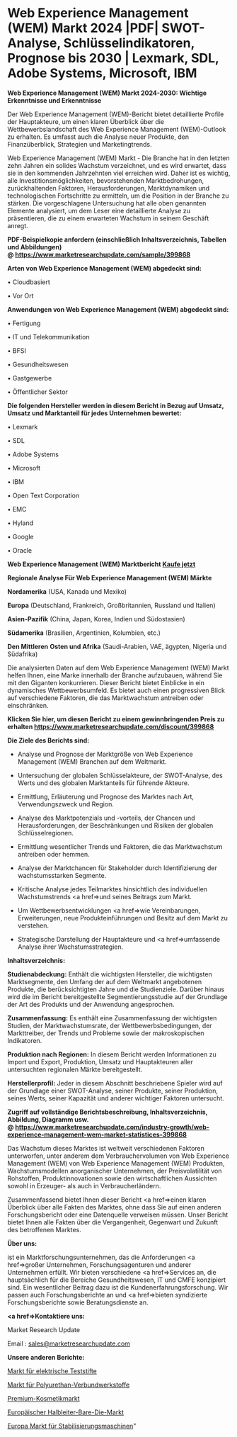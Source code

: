 # Web Experience Management (WEM) Markt 2024 |PDF| SWOT-Analyse, Schlüsselindikatoren, Prognose bis 2030 | Lexmark, SDL, Adobe Systems, Microsoft, IBM

<strong>Web Experience Management (WEM) Markt 2024-2030: Wichtige Erkenntnisse und Erkenntnisse</strong>

Der Web Experience Management (WEM)-Bericht bietet detaillierte Profile der Hauptakteure, um einen klaren Überblick über die Wettbewerbslandschaft des Web Experience Management (WEM)-Outlook zu erhalten. Es umfasst auch die Analyse neuer Produkte, den Finanzüberblick, Strategien und Marketingtrends.

Web Experience Management (WEM) Markt - Die Branche hat in den letzten zehn Jahren ein solides Wachstum verzeichnet, und es wird erwartet, dass sie in den kommenden Jahrzehnten viel erreichen wird. Daher ist es wichtig, alle Investitionsmöglichkeiten, bevorstehenden Marktbedrohungen, zurückhaltenden Faktoren, Herausforderungen, Marktdynamiken und technologischen Fortschritte zu ermitteln, um die Position in der Branche zu stärken. Die vorgeschlagene Untersuchung hat alle oben genannten Elemente analysiert, um dem Leser eine detaillierte Analyse zu präsentieren, die zu einem erwarteten Wachstum in seinem Geschäft anregt.

<strong><b>PDF-Beispielkopie anfordern (einschließlich Inhaltsverzeichnis, Tabellen und Abbildungen) @ </b></strong><strong><a href=https://www.marketresearchupdate.com/sample/399868><strong>https://www.marketresearchupdate.com/sample/399868</u></a></strong></strong>

<strong>Arten von Web Experience Management (WEM) abgedeckt sind:</strong>

• Cloudbasiert

• Vor Ort

<strong>Anwendungen von Web Experience Management (WEM) abgedeckt sind:</strong>

• Fertigung

• IT und Telekommunikation

• BFSI

• Gesundheitswesen

• Gastgewerbe

• Öffentlicher Sektor

<strong>Die folgenden Hersteller werden in diesem Bericht in Bezug auf Umsatz, Umsatz und Marktanteil für jedes Unternehmen bewertet:</strong>

• Lexmark

• SDL

• Adobe Systems

• Microsoft

• IBM

• Open Text Corporation

• EMC

• Hyland

• Google

• Oracle

<strong>Web Experience Management (WEM) Marktbericht <a href=https://www.marketresearchupdate.com/buynow/399868>Kaufe jetzt</a></strong>

<strong>Regionale Analyse Für Web Experience Management (WEM) Märkte</strong>

<strong>Nordamerika</strong> (USA, Kanada und Mexiko)

<strong>Europa</strong> (Deutschland, Frankreich, Großbritannien, Russland und Italien)

<strong>Asien-Pazifik</strong> (China, Japan, Korea, Indien und Südostasien)

<strong>Südamerika</strong> (Brasilien, Argentinien, Kolumbien, etc.)

<strong>Den Mittleren</strong> <strong>Osten und Afrika</strong> (Saudi-Arabien, VAE, ägypten, Nigeria und Südafrika)

Die analysierten Daten auf dem Web Experience Management (WEM) Markt helfen Ihnen, eine Marke innerhalb der Branche aufzubauen, während Sie mit den Giganten konkurrieren. Dieser Bericht bietet Einblicke in ein dynamisches Wettbewerbsumfeld. Es bietet auch einen progressiven Blick auf verschiedene Faktoren, die das Marktwachstum antreiben oder einschränken.

<strong>Klicken Sie hier, um diesen Bericht zu einem gewinnbringenden Preis zu erhalten
</strong><strong><a href=https://www.marketresearchupdate.com/discount/399868>https://www.marketresearchupdate.com/discount/399868</b></u></strong></a>

<strong>Die Ziele des Berichts sind:</strong>

- Analyse und Prognose der Marktgröße von Web Experience Management (WEM) Branchen auf dem Weltmarkt.

- Untersuchung der globalen Schlüsselakteure, der SWOT-Analyse, des Werts und des globalen Marktanteils für führende Akteure.

- Ermittlung, Erläuterung und Prognose des Marktes nach Art, Verwendungszweck und Region.

- Analyse des Marktpotenzials und -vorteils, der Chancen und Herausforderungen, der Beschränkungen und Risiken der globalen Schlüsselregionen.

- Ermittlung wesentlicher Trends und Faktoren, die das Marktwachstum antreiben oder hemmen.

- Analyse der Marktchancen für Stakeholder durch Identifizierung der wachstumsstarken Segmente.

- Kritische Analyse jedes Teilmarktes hinsichtlich des individuellen Wachstumstrends <a href=>und</a> seines Beitrags zum Markt.

- Um Wettbewerbsentwicklungen <a href=>wie</a> Vereinbarungen, Erweiterungen, neue Produkteinführungen und Besitz auf dem Markt zu verstehen.

- Strategische Darstellung der Hauptakteure und <a href=>umfas</a>sende Analyse ihrer Wachstumsstrategien.

<strong>Inhaltsverzeichnis:</strong>

<strong>Studienabdeckung:</strong> Enthält die wichtigsten Hersteller, die wichtigsten Marktsegmente, den Umfang der auf dem Weltmarkt angebotenen Produkte, die berücksichtigten Jahre und die Studienziele. Darüber hinaus wird die im Bericht bereitgestellte Segmentierungsstudie auf der Grundlage der Art des Produkts und der Anwendung angesprochen.

<strong>Zusammenfassung:</strong> Es enthält eine Zusammenfassung der wichtigsten Studien, der Marktwachstumsrate, der Wettbewerbsbedingungen, der Markttreiber, der Trends und Probleme sowie der makroskopischen Indikatoren.

<strong>Produktion nach Regionen:</strong> In diesem Bericht werden Informationen zu Import und Export, Produktion, Umsatz und Hauptakteuren aller untersuchten regionalen Märkte bereitgestellt.

<strong>Herstellerprofil:</strong> Jeder in diesem Abschnitt beschriebene Spieler wird auf der Grundlage einer SWOT-Analyse, seiner Produkte, seiner Produktion, seines Werts, seiner Kapazität und anderer wichtiger Faktoren untersucht.

<strong><b>Zugriff auf vollständige Berichtsbeschreibung, Inhaltsverzeichnis, Abbildung, Diagramm usw. @ </b></strong><strong><a href=https://www.marketresearchupdate.com/industry-growth/web-experience-management-wem-market-statistices-399868>https://www.marketresearchupdate.com/industry-growth/web-experience-management-wem-market-statistices-399868</a></strong>

Das Wachstum dieses Marktes ist weltweit verschiedenen Faktoren unterworfen, unter anderem dem Verbrauchervolumen von Web Experience Management (WEM) von Web Experience Management (WEM) Produkten, Wachstumsmodellen anorganischer Unternehmen, der Preisvolatilität von Rohstoffen, Produktinnovationen sowie den wirtschaftlichen Aussichten sowohl in Erzeuger- als auch in Verbraucherländern.

Zusammenfassend bietet Ihnen dieser Bericht <a href=>einen</a> klaren Überblick über alle Fakten des Marktes, ohne dass Sie auf einen anderen Forschungsbericht oder eine Datenquelle verweisen müssen. Unser Bericht bietet Ihnen alle Fakten über die Vergangenheit, Gegenwart und Zukunft des betroffenen Marktes.

<strong>Über uns:</strong>

 ist ein Marktforschungsunternehmen, das die Anforderungen <a href=>großer</a> Unternehmen, Forschungsagenturen und anderer Unternehmen erfüllt. Wir bieten verschiedene <a href=>Services</a> an, die hauptsächlich für die Bereiche Gesundheitswesen, IT und CMFE konzipiert sind. Ein wesentlicher Beitrag dazu ist die Kundenerfahrungsforschung. Wir passen auch Forschungsberichte an und <a href=>bieten</a> syndizierte Forschungsberichte sowie Beratungsdienste an.

<strong><a href=>Kontaktiere uns:</a></strong>

Market Research Update

Email : sales@marketresearchupdate.com

<strong>Unsere anderen Berichte:</strong>

<a href=https://www.linkedin.com/pulse/electrical-test-pencil-market-size-region-outlook>Markt für elektrische Teststifte</a>

<a href=https://www.linkedin.com/pulse/polyurethane-composites-market-opportunities>Markt für Polyurethan-Verbundwerkstoffe</a>

<a href=https://www.linkedin.com/pulse/premium-cosmetic-market-report-2023-top-company-trends>Premium-Kosmetikmarkt</a>

<a href=https://www.linkedin.com/pulse/europe-semiconductor-bare-die-market-witness>Europäischer Halbleiter-Bare-Die-Markt</a>

<a href=https://www.linkedin.com/pulse/europe-stabilization-machines-market-2023-booming>Europa Markt für Stabilisierungsmaschinen</a>"
